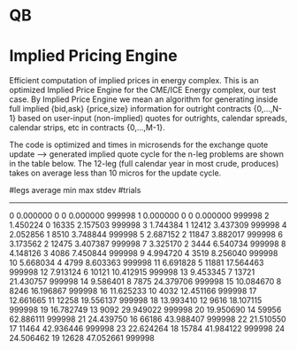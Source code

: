 # QB

# Implied Pricing Engine

Efficient computation of implied prices in energy complex. This is an
optimized Implied Price Engine for the CME/ICE Energy complex, our
test case. By Implied Price Engine we mean an algorithm for generating
inside full implied {bid,ask} {price,size} information for outright
contracts {0,...,N-1} based on user-input (non-implied) quotes for
outrights, calendar spreads, calendar strips, etc in contracts
{0,...,M-1}. 

The code is optimized and times in microsends for the exchange quote update --> generated implied quote cycle for the n-leg problems are shown in the table below. The 12-leg (full calendar year in most crude, produces) takes on average less than 10 micros for the update cycle.

#legs	average	min	max	stdev		#trials
-----  -------      ---    ---   -----         -------
0	0.000000	0	0	0.000000	999998
1	0.000000	0	0	0.000000	999998
2	1.450224	0	16335	2.157503	999998
3	1.744384	1	12412	3.437309	999998
4	2.052856	1	8510	3.748844	999998
5	2.687152	2	11847	3.882017	999998
6	3.173562	2	12475	3.407387	999998
7	3.325170	2	3444	6.540734	999998
8	4.148126	3	4086	7.450844	999998
9	4.994720	4	3519	8.256040	999998
10	5.668034	4	4799	8.603363	999998
11	6.691828	5	11881	17.564463	999998
12	7.913124	6	10121	10.412915	999998
13	9.453345	7	13721	21.430757	999998
14	9.586401	8	7875	24.379706	999998
15	10.084670	8	8246	16.196867	999998
16	11.625233	10	4032	12.451166	999998
17	12.661665	11	12258	19.556137	999998
18	13.993410	12	9616	18.107115	999998
19	16.782749	13	9092	29.949022	999998
20	19.950690	14	59956	62.886111	999998
21	24.439750	16	66186	43.988407	999998
22	21.510550	17	11464	42.936446	999998
23	22.624264	18	15784	41.984122	999998
24	24.506462	19	12628	47.052661	999998
